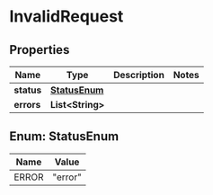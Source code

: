 

# InvalidRequest


## Properties

Name | Type | Description | Notes
------------ | ------------- | ------------- | -------------
**status** | [**StatusEnum**](#StatusEnum) |  | 
**errors** | **List&lt;String&gt;** |  | 



## Enum: StatusEnum

Name | Value
---- | -----
ERROR | &quot;error&quot;



